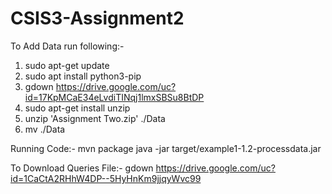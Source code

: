 # CSIS3-Assignment2


To Add Data run following:-
1. sudo apt-get update
2. sudo apt install python3-pip
3. gdown https://drive.google.com/uc?id=17KpMCaE34eLvdiTINqj1lmxSBSu8BtDP
4. sudo apt-get install unzip
5. unzip 'Assignment Two.zip' ./Data
6. mv ./Data <path to repo>


Running Code:-
mvn package
java -jar target/example1-1.2-processdata.jar 

To Download Queries File:- 
gdown https://drive.google.com/uc?id=1CaCtA2RHhW4DP--5HyHnKm9jjqyWvc99